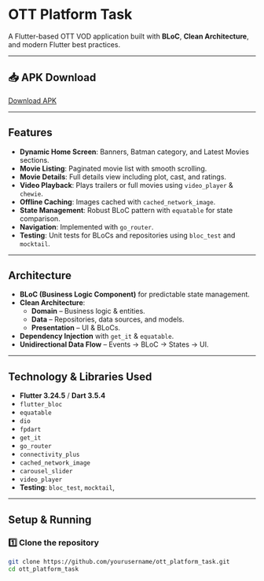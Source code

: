 # OTT Platform Task

A Flutter-based OTT VOD application built with **BLoC**, **Clean Architecture**, and modern Flutter best practices.

---

## 📥 APK Download
[Download APK](https://drive.google.com/drive/folders/1i_F1vu-0dcIT0N0gkqGVm1Glti9E0NeH?usp=sharing)

---

## Features
- **Dynamic Home Screen**: Banners, Batman category, and Latest Movies sections.
- **Movie Listing**: Paginated movie list with smooth scrolling.
- **Movie Details**: Full details view including plot, cast, and ratings.
- **Video Playback**: Plays trailers or full movies using `video_player` & `chewie`.
- **Offline Caching**: Images cached with `cached_network_image`.
- **State Management**: Robust BLoC pattern with `equatable` for state comparison.
- **Navigation**: Implemented with `go_router`.
- **Testing**: Unit tests for BLoCs and repositories using `bloc_test` and `mocktail`.

---

## Architecture
- **BLoC (Business Logic Component)** for predictable state management.
- **Clean Architecture**:
  - **Domain** – Business logic & entities.
  - **Data** – Repositories, data sources, and models.
  - **Presentation** – UI & BLoCs.
- **Dependency Injection** with `get_it` & `equatable`.
- **Unidirectional Data Flow** – Events → BLoC → States → UI.

---

## Technology & Libraries Used
- **Flutter 3.24.5** / **Dart 3.5.4**
- `flutter_bloc`
- `equatable`
- `dio`
- `fpdart`
- `get_it`
- `go_router`
- `connectivity_plus`
- `cached_network_image`
- `carousel_slider`
- `video_player`
- **Testing**: `bloc_test`, `mocktail`,

---

## Setup & Running

### 1️⃣ Clone the repository
```bash
git clone https://github.com/yourusername/ott_platform_task.git
cd ott_platform_task
